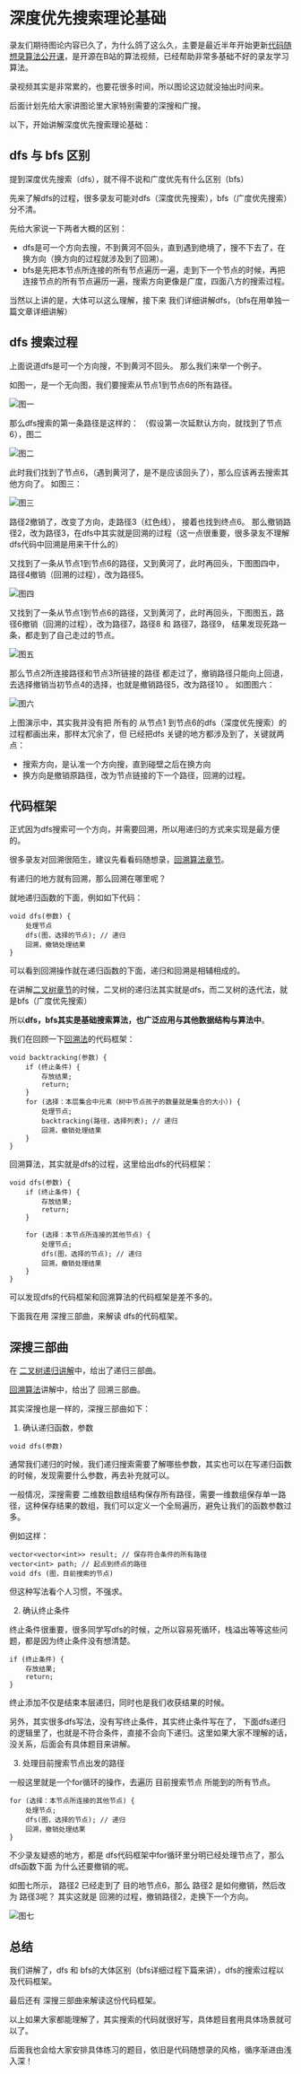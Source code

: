  

# 深度优先搜索理论基础 

录友们期待图论内容已久了，为什么鸽了这么久，主要是最近半年开始更新[代码随想录算法公开课](https://mp.weixin.qq.com/s/xncn6IHJGs45sJOChN6V_g)，是开源在B站的算法视频，已经帮助非常多基础不好的录友学习算法。 

录视频其实是非常累的，也要花很多时间，所以图论这边就没抽出时间来。 

后面计划先给大家讲图论里大家特别需要的深搜和广搜。 

以下，开始讲解深度优先搜索理论基础：

## dfs 与 bfs 区别 

提到深度优先搜索（dfs），就不得不说和广度优先有什么区别（bfs）

先来了解dfs的过程，很多录友可能对dfs（深度优先搜索），bfs（广度优先搜索）分不清。

先给大家说一下两者大概的区别：

* dfs是可一个方向去搜，不到黄河不回头，直到遇到绝境了，搜不下去了，在换方向（换方向的过程就涉及到了回溯）。 
* bfs是先把本节点所连接的所有节点遍历一遍，走到下一个节点的时候，再把连接节点的所有节点遍历一遍，搜索方向更像是广度，四面八方的搜索过程。 

当然以上讲的是，大体可以这么理解，接下来 我们详细讲解dfs，（bfs在用单独一篇文章详细讲解） 

## dfs 搜索过程

上面说道dfs是可一个方向搜，不到黄河不回头。 那么我们来举一个例子。 

如图一，是一个无向图，我们要搜索从节点1到节点6的所有路径。 

![图一](https://code-thinking-1253855093.file.myqcloud.com/pics/20220707093643.png) 

那么dfs搜索的第一条路径是这样的： （假设第一次延默认方向，就找到了节点6），图二

![图二](https://code-thinking-1253855093.file.myqcloud.com/pics/20220707093807.png) 

此时我们找到了节点6，（遇到黄河了，是不是应该回头了），那么应该再去搜索其他方向了。 如图三： 

![图三](https://code-thinking-1253855093.file.myqcloud.com/pics/20220707094011.png) 

路径2撤销了，改变了方向，走路径3（红色线）， 接着也找到终点6。 那么撤销路径2，改为路径3，在dfs中其实就是回溯的过程（这一点很重要，很多录友不理解dfs代码中回溯是用来干什么的）

又找到了一条从节点1到节点6的路径，又到黄河了，此时再回头，下图图四中，路径4撤销（回溯的过程），改为路径5。

![图四](https://code-thinking-1253855093.file.myqcloud.com/pics/20220707094322.png)

又找到了一条从节点1到节点6的路径，又到黄河了，此时再回头，下图图五，路径6撤销（回溯的过程），改为路径7，路径8  和 路径7，路径9， 结果发现死路一条，都走到了自己走过的节点。

![图五](https://code-thinking-1253855093.file.myqcloud.com/pics/20220707094813.png)

那么节点2所连接路径和节点3所链接的路径 都走过了，撤销路径只能向上回退，去选择撤销当初节点4的选择，也就是撤销路径5，改为路径10 。 如图图六： 

![图六](https://code-thinking-1253855093.file.myqcloud.com/pics/20220707095232.png) 


上图演示中，其实我并没有把 所有的 从节点1 到节点6的dfs（深度优先搜索）的过程都画出来，那样太冗余了，但 已经把dfs 关键的地方都涉及到了，关键就两点： 

* 搜索方向，是认准一个方向搜，直到碰壁之后在换方向 
* 换方向是撤销原路径，改为节点链接的下一个路径，回溯的过程。  

## 代码框架 

正式因为dfs搜索可一个方向，并需要回溯，所以用递归的方式来实现是最方便的。 

很多录友对回溯很陌生，建议先看看码随想录，[回溯算法章节](https://programmercarl.com/回溯算法理论基础.html)。 

有递归的地方就有回溯，那么回溯在哪里呢？ 

就地递归函数的下面，例如如下代码： 

```
void dfs(参数) {
    处理节点
    dfs(图，选择的节点); // 递归
    回溯，撤销处理结果
}
``` 

可以看到回溯操作就在递归函数的下面，递归和回溯是相辅相成的。 

在讲解[二叉树章节](https://programmercarl.com/二叉树理论基础.html)的时候，二叉树的递归法其实就是dfs，而二叉树的迭代法，就是bfs（广度优先搜索）

所以**dfs，bfs其实是基础搜索算法，也广泛应用与其他数据结构与算法中**。  

我们在回顾一下[回溯法](https://programmercarl.com/回溯算法理论基础.html)的代码框架：

```
void backtracking(参数) {
    if (终止条件) {
        存放结果;
        return;
    }
    for (选择：本层集合中元素（树中节点孩子的数量就是集合的大小）) {
        处理节点;
        backtracking(路径，选择列表); // 递归
        回溯，撤销处理结果
    }
}

``` 

回溯算法，其实就是dfs的过程，这里给出dfs的代码框架： 

```
void dfs(参数) {
    if (终止条件) {
        存放结果;
        return;
    }

    for (选择：本节点所连接的其他节点) {
        处理节点;
        dfs(图，选择的节点); // 递归
        回溯，撤销处理结果
    }
}

```

可以发现dfs的代码框架和回溯算法的代码框架是差不多的。

下面我在用 深搜三部曲，来解读 dfs的代码框架。

## 深搜三部曲 

在 [二叉树递归讲解](https://programmercarl.com/%E4%BA%8C%E5%8F%89%E6%A0%91%E7%9A%84%E9%80%92%E5%BD%92%E9%81%8D%E5%8E%86.html)中，给出了递归三部曲。 

[回溯算法](https://programmercarl.com/回溯算法理论基础.html)讲解中，给出了 回溯三部曲。

其实深搜也是一样的，深搜三部曲如下： 

1. 确认递归函数，参数 

```
void dfs(参数)
``` 

通常我们递归的时候，我们递归搜索需要了解哪些参数，其实也可以在写递归函数的时候，发现需要什么参数，再去补充就可以。 

一般情况，深搜需要 二维数组数组结构保存所有路径，需要一维数组保存单一路径，这种保存结果的数组，我们可以定义一个全局遍历，避免让我们的函数参数过多。 

例如这样： 

```
vector<vector<int>> result; // 保存符合条件的所有路径
vector<int> path; // 起点到终点的路径
void dfs (图，目前搜索的节点)  
```

但这种写法看个人习惯，不强求。 

2. 确认终止条件 

终止条件很重要，很多同学写dfs的时候，之所以容易死循环，栈溢出等等这些问题，都是因为终止条件没有想清楚。 

```
if (终止条件) {
    存放结果;
    return;
}
```

终止添加不仅是结束本层递归，同时也是我们收获结果的时候。 

另外，其实很多dfs写法，没有写终止条件，其实终止条件写在了， 下面dfs递归的逻辑里了，也就是不符合条件，直接不会向下递归。这里如果大家不理解的话，没关系，后面会有具体题目来讲解。

3. 处理目前搜索节点出发的路径 

一般这里就是一个for循环的操作，去遍历 目前搜索节点 所能到的所有节点。 

```
for (选择：本节点所连接的其他节点) {
    处理节点;
    dfs(图，选择的节点); // 递归
    回溯，撤销处理结果
}
```

不少录友疑惑的地方，都是 dfs代码框架中for循环里分明已经处理节点了，那么 dfs函数下面 为什么还要撤销的呢。 

如图七所示， 路径2 已经走到了 目的地节点6，那么 路径2 是如何撤销，然后改为 路径3呢？ 其实这就是 回溯的过程，撤销路径2，走换下一个方向。 

![图七](https://code-thinking-1253855093.file.myqcloud.com/pics/20220708093544.png)


## 总结 

我们讲解了，dfs 和 bfs的大体区别（bfs详细过程下篇来讲），dfs的搜索过程以及代码框架。

最后还有 深搜三部曲来解读这份代码框架。 

以上如果大家都能理解了，其实搜索的代码就很好写，具体题目套用具体场景就可以了。

后面我也会给大家安排具体练习的题目，依旧是代码随想录的风格，循序渐进由浅入深！



